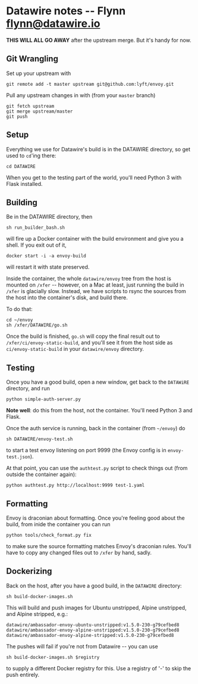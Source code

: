 # Datawire notes -- Flynn <flynn@datawire.io>

**THIS WILL ALL GO AWAY** after the upstream merge. But it's handy for now.

## Git Wrangling

Set up your upstream with

```
git remote add -t master upstream git@github.com:lyft/envoy.git
```

Pull any upstream changes in with (from your `master` branch)

```
git fetch upstream
git merge upstream/master
git push
```

## Setup

Everything we use for Datawire's build is in the DATAWIRE directory, so get used to `cd`'ing there:

```
cd DATAWIRE
```

When you get to the testing part of the world, you'll need Python 3 with Flask installed.

## Building

Be in the DATAWIRE directory, then

```
sh run_builder_bash.sh
```

will fire up a Docker container with the build environment and give you a shell. If you exit out of it,

```
docker start -i -a envoy-build
```

will restart it with state preserved.

Inside the container, the whole `datawire/envoy` tree from the host is mounted on `/xfer` -- however, on a Mac at least, just running the build in `/xfer` is glacially slow. Instead, we have scripts to rsync the sources from the host into the container's disk, and build there. 

To do that:

```
cd ~/envoy
sh /xfer/DATAWIRE/go.sh
```

Once the build is finished, `go.sh` will copy the final result out to `/xfer/ci/envoy-static-build`, and you'll see it from the host side as `ci/envoy-static-build` in your `datawire/envoy` directory.

## Testing

Once you have a good build, open a new window, get back to the `DATAWiRE` directory, and run

```
python simple-auth-server.py
```

**Note well**: do this from the host, not the container. You'll need Python 3 and Flask.

Once the auth service is running, back in the container (from `~/envoy`) do

```
sh DATAWIRE/envoy-test.sh
```

to start a test envoy listening on port 9999 (the Envoy config is in `envoy-test.json`).

At that point, you can use the `authtest.py` script to check things out (from outside the container again):

```
python authtest.py http://localhost:9999 test-1.yaml
```

## Formatting

Envoy is draconian about formatting. Once you're feeling good about the build, from inide the container you can run

```
python tools/check_format.py fix
```

to make sure the source formatting matches Envoy's draconian rules. You'll have to copy any changed files out to `/xfer` by hand, sadly.

## Dockerizing

Back on the host, after you have a good build, in the `DATAWIRE` directory:

```
sh build-docker-images.sh
```

This will build and push images for Ubuntu unstripped, Alpine unstripped, and Alpine stripped, e.g.:

```
datawire/ambassador-envoy-ubuntu-unstripped:v1.5.0-230-g79cefbed8
datawire/ambassador-envoy-alpine-unstripped:v1.5.0-230-g79cefbed8
datawire/ambassador-envoy-alpine-stripped:v1.5.0-230-g79cefbed8
```

The pushes will fail if you're not from Datawire -- you can use

```
sh build-docker-images.sh $registry
```

to supply a different Docker registry for this. Use a registry of '-' to skip the push entirely.
